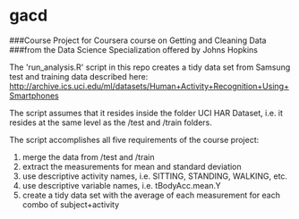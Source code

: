 gacd
====

###Course Project for Coursera course on Getting and Cleaning Data
###from the Data Science Specialization offered by Johns Hopkins

The 'run_analysis.R' script in this repo creates a tidy data set from Samsung test and training data described here:
http://archive.ics.uci.edu/ml/datasets/Human+Activity+Recognition+Using+Smartphones

The script assumes that it resides inside the folder UCI HAR Dataset, i.e. it resides at the same level as the /test and /train folders.

The script accomplishes all five requirements of the course project:

1. merge the data from /test and /train
2. extract the measurements for mean and standard deviation
3. use descriptive activity names, i.e. SITTING, STANDING, WALKING, etc.
4. use descriptive variable names, i.e. tBodyAcc.mean.Y
5. create a tidy data set with the average of each measurement for each combo of subject+activity

<!-- -->
